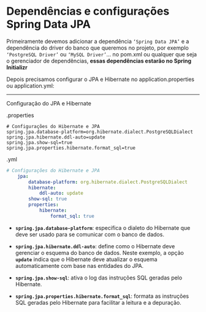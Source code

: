 # Dependências e configurações Spring Data JPA

Primeiramente devemos adicionar a dependência `‘Spring Data JPA’` e a dependência do driver do banco que queremos no projeto, por exemplo `‘PostgreSQL Driver’` ou `‘MySQL Driver’`... no pom.xml ou qualquer que seja o gerenciador de dependências, **essas dependências estarão no Spring Initializr**

Depois precisamos configurar o JPA e Hibernate no application.properties ou application.yml:
<br>

---

Configuração do JPA e Hibernate

.properties

```arduino
# Configurações do Hibernate e JPA
spring.jpa.database-platform=org.hibernate.dialect.PostgreSQLDialect
spring.jpa.hibernate.ddl-auto=update
spring.jpa.show-sql=true
spring.jpa.properties.hibernate.format_sql=true
```

.yml

```yaml
# Configurações do Hibernate e JPA
    jpa:
    	database-platform: org.hibernate.dialect.PostgreSQLDialect
    	hibernate:
    		ddl-auto: update
    	show-sql: true
    	properties:
    		hibernate:
    			format_sql: true
```

- **`spring.jpa.database-platform`**: especifica o dialeto do Hibernate que deve ser usado para se comunicar com o banco de dados.

- **`spring.jpa.hibernate.ddl-auto`**: define como o Hibernate deve gerenciar o esquema do banco de dados. Neste exemplo, a opção **`update`** indica que o Hibernate deve atualizar o esquema automaticamente com base nas entidades do JPA.

- **`spring.jpa.show-sql`**: ativa o log das instruções SQL geradas pelo Hibernate.

- **`spring.jpa.properties.hibernate.format_sql`**: formata as instruções SQL geradas pelo Hibernate para facilitar a leitura e a depuração.
